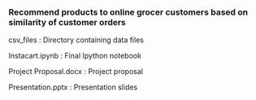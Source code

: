 ### Recommend products to online grocer customers based on similarity of customer orders

csv_files : Directory containing data files

Instacart.ipynb : Final Ipython notebook

Project Proposal.docx : Project proposal

Presentation.pptx : Presentation slides


